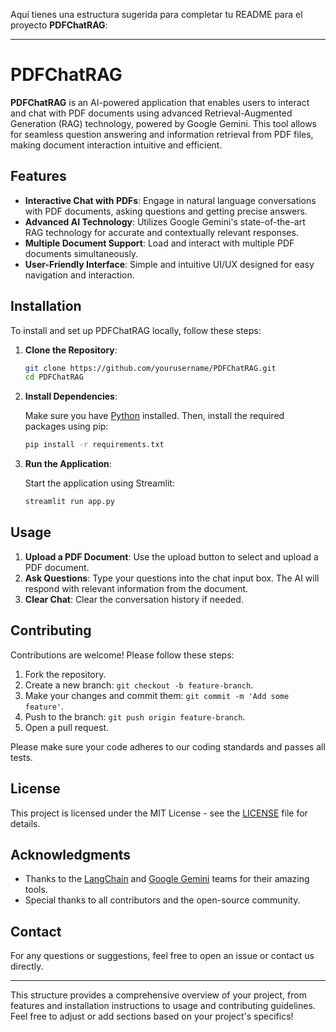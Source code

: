 Aquí tienes una estructura sugerida para completar tu README para el proyecto **PDFChatRAG**:

---

# PDFChatRAG

**PDFChatRAG** is an AI-powered application that enables users to interact and chat with PDF documents using advanced Retrieval-Augmented Generation (RAG) technology, powered by Google Gemini. This tool allows for seamless question answering and information retrieval from PDF files, making document interaction intuitive and efficient.

## Features

- **Interactive Chat with PDFs**: Engage in natural language conversations with PDF documents, asking questions and getting precise answers.
- **Advanced AI Technology**: Utilizes Google Gemini's state-of-the-art RAG technology for accurate and contextually relevant responses.
- **Multiple Document Support**: Load and interact with multiple PDF documents simultaneously.
- **User-Friendly Interface**: Simple and intuitive UI/UX designed for easy navigation and interaction.

## Installation

To install and set up PDFChatRAG locally, follow these steps:

1. **Clone the Repository**:

   ```bash
   git clone https://github.com/yourusername/PDFChatRAG.git
   cd PDFChatRAG
   ```

2. **Install Dependencies**:

   Make sure you have [Python](https://www.python.org/downloads/) installed. Then, install the required packages using pip:

   ```bash
   pip install -r requirements.txt
   ```

3. **Run the Application**:

   Start the application using Streamlit:

   ```bash
   streamlit run app.py
   ```

## Usage

1. **Upload a PDF Document**: Use the upload button to select and upload a PDF document.
2. **Ask Questions**: Type your questions into the chat input box. The AI will respond with relevant information from the document.
3. **Clear Chat**: Clear the conversation history if needed.

## Contributing

Contributions are welcome! Please follow these steps:

1. Fork the repository.
2. Create a new branch: `git checkout -b feature-branch`.
3. Make your changes and commit them: `git commit -m 'Add some feature'`.
4. Push to the branch: `git push origin feature-branch`.
5. Open a pull request.

Please make sure your code adheres to our coding standards and passes all tests.

## License

This project is licensed under the MIT License - see the [LICENSE](LICENSE) file for details.

## Acknowledgments

- Thanks to the [LangChain](https://langchain.com/) and [Google Gemini](https://ai.google/) teams for their amazing tools.
- Special thanks to all contributors and the open-source community.

## Contact

For any questions or suggestions, feel free to open an issue or contact us directly.

---

This structure provides a comprehensive overview of your project, from features and installation instructions to usage and contributing guidelines. Feel free to adjust or add sections based on your project's specifics!
